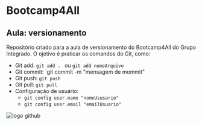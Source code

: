 # Bootcamp4All

## Aula: versionamento

Repositório criado para a aula de versionamento do Bootcamp4All do Grupo Integrado. 
O ojetivo é praticar os comandos do Git, como:

- Git add: `git add . ` ou `git add nomeArquivo`
- Git commit: `git commit -m "mensagem de mommit"
- Git push: `git push`
- Git pull: `git pull`
- Configuração de usuário:
    - `git config user.name "nomeUsusario"`
    - `git config user.email "emailUsuario"`

 ![logo github](https://github.com/user-attachments/assets/2c9b8991-f376-4e94-91f0-6766f930baf1)
